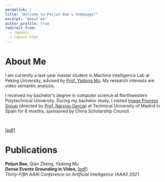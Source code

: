 ```yaml
---
permalink: /
title: "Welcome to Peijun Bao's homepage!"
excerpt: "About me"
author_profile: true
redirect_from: 
  - /about/
  - /about.html
---
```


About Me
======
I am  currently a last-year master student in Machine Intelligence Lab at Peking University, advised by [Prof. Yadong Mu](http://www.muyadong.com/). My research interests are video semantic analysis.

I received my bachelor's degree in computer science at Northwestern Polytechnical University. During my bachelor study, I visited [Image Process Group](https://www.gti.ssr.upm.es/) (directed by [Prof. Narciso García](https://www.gti.ssr.upm.es/narciso-garcia)) at Technical University of Madrid in Spain for 6 months, sponsored by China Scholarship Council.

<br />

[[pdf]](https://peijunbao.github.io/files/PeijunBao_AAAI21_DenseEventsGrounding.pdf)

Publications
======
<strong>Peijun Bao</strong>, Qian Zheng, Yadong Mu<br />
<strong>Dense Events Grounding in Video, </strong> [[pdf]](https://peijunbao.github.io/files/PeijunBao_AAAI21_DenseEventsGrounding.pdf) <br />
<i>Thirty-Fifth AAAI Conference on Artificial Intelligence (AAAI) 2021.</i>
